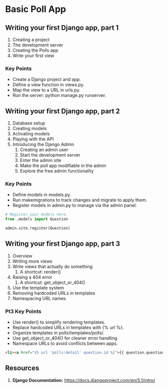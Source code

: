 # Basic Poll App

## Writing your first Django app, part 1

1. Creating a project
1. The development server
1. Creating the Polls app
1. Write your first view

### Key Points

- Create a Django project and app.
- Define a view function in views.py.
- Map the view to a URL in urls.py.
- Run the server: python manage.py runserver.

## Writing your first Django app, part 2

1. Database setup
1. Creating models
1. Activating models
1. Playing with the API
1. Introducing the Django Admin
    1. Creating an admin user
    1. Start the development server
    1. Enter the admin site
    1. Make the poll app modifiable in the admin
    1. Explore the free admin functionality

### Key Points

- Define models in models.py.
- Run makemigrations to track changes and migrate to apply them.
- Register models in admin.py to manage via the admin panel:

```python
# Register your models here.
from .models import Question

admin.site.register(Question)
```

## Writing your first Django app, part 3

1. Overview
1. Writing more views
1. Write views that actually do something
   1. A shortcut: render()
1. Raising a 404 error
   1. A shortcut: get_object_or_404()
1. Use the template system
1. Removing hardcoded URLs in templates
1. Namespacing URL names

### Pt3 Key Points

- Use render() to simplify rendering templates.
- Replace hardcoded URLs in templates with {% url %}.
- Organize templates in polls/templates/polls/.
- Use get_object_or_404() for cleaner error handling.
- Namespace URLs to avoid conflicts between apps.

```html
<li><a href="{% url 'polls:detail' question.id %}">{{ question.question_text }}</a></li>
```

## Resources

1. **Django Documentation:** https://docs.djangoproject.com/en/5.1/intro/